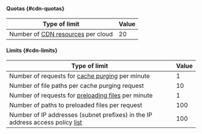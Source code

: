 #### Quotas {#cdn-quotas}

| Type of limit | Value |
|----------------------------------------|----------|
| Number of [CDN resources](../../cdn/concepts/resource.md) per cloud | 20 |

#### Limits {#cdn-limits}

| Type of limit | Value |
| ----- | ----- |
| Number of requests for [cache purging](../../cdn/concepts/caching.md#purge) per minute | 1 |
| Number of file paths per cache purging request | 10 |
| Number of requests for [preloading files](../../cdn/concepts/caching.md#prefetch) per minute | 1 |
| Number of paths to preloaded files per request | 100 |
| Number of IP addresses (subnet prefixes) in the IP address access policy [list](../../cdn/concepts/ip-address-acl.md#ip-list) | 100 |